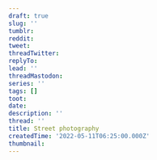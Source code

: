 ```yaml
---
draft: true
slug: ''
tumblr:
reddit:
tweet:
threadTwitter:
replyTo:
lead: ''
threadMastodon:
series: ''
tags: []
toot:
date:
description: ''
thread: ''
title: Street photography
createdTime: '2022-05-11T06:25:00.000Z'
thumbnail:
---
```

